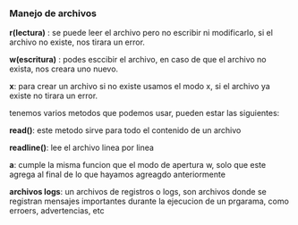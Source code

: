 ### Manejo de archivos

**r(lectura)** : se puede leer el archivo pero no escribir ni modificarlo, si el archivo no existe, nos tirara un error.

**w(escritura)** : podes esccibir el archivo, en caso de que el archivo no exista, nos creara uno nuevo.

**x**: para crear un archivo si no existe usamos el modo x, si el archivo ya existe no tirara un error.

tenemos varios metodos que podemos usar, pueden estar las siguientes:

**read()**: este metodo sirve para todo el contenido de un archivo

**readline()**: lee el archivo linea por linea

**a**: cumple la misma funcion que el modo de apertura w, solo que este agrega al final de lo que hayamos agreagdo anteriormente



**archivos logs**: un archivos de registros o logs, son archivos donde se registran mensajes importantes durante la ejecucion de un prgarama, como erroers, advertencias, etc